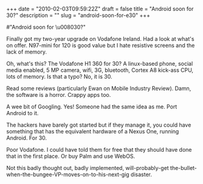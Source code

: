 +++
date = "2010-02-03T09:59:22Z"
draft = false
title = "Android soon for 30?"
description = ""
slug = "android-soon-for-e30"
+++

#"Android soon for \u008030?"


 Finally got my two-year upgrade on Vodafone Ireland. Had a look at what&#39;s on offer. N97-mini for 120 is good value but I hate resistive screens and the lack of memory.<p />Oh, what&#39;s this? The Vodafone H1 360 for 30? A linux-based phone, social media enabled, 5 MP camera, wifi, 3G, bluetooth, Cortex A8 kick-ass CPU, lots of memory. Is that a typo? No, it is 30.<p /> Read some reviews (particularly Ewan on Mobile Industry Review). Damn, the software is a horror. Crappy apps too.<p />A wee bit of Googling. Yes! Someone had the same idea as me. Port Android to it.<p />The hackers have barely got started but if they manage it, you could have something that has the equivalent hardware of a Nexus One, running Android. For 30.<p /> Poor Vodafone. I could have told them for free that they should have done that in the first place. Or buy Palm and use WebOS. <p />Not this badly thought out, badly implemented, will-probably-get the-bullet-when-the-bungee-VP-moves-on-to-his-next-gig disaster.
 